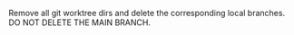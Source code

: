 Remove all git worktree dirs and delete the corresponding local branches. DO NOT DELETE THE MAIN BRANCH.